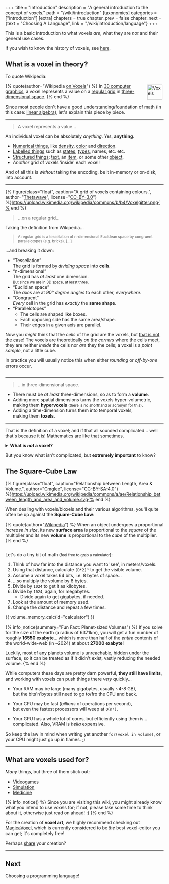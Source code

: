 +++
title = "Introduction"
description = "A general introduction to the concept of voxels."
path = "/wiki/introduction"
[taxonomies]
categories = ["introduction"]
[extra]
chapters = true
chapter_prev = false
chapter_next = {text = "Choosing A Language", link = "/wiki/introduction/language"}
+++

This is a basic introduction to what voxels *are*, what they are *not* and their general use cases.

<!-- more -->

If you wish to know the history of voxels, see [here](https://web.archive.org/web/20141226072148/http://projectorgames.net/blog/?p=168).

## What is a voxel in theory?

To quote Wikipedia:

{% quote(author="Wikipedia [on Voxels](https://en.wikipedia.org/wiki/Voxel)") %}
  <a title="A stack of voxels, with one marked red.&#010;Vossman; M. W. Toews, CC BY-SA 2.5, via Wikimedia Commons" href="https://commons.wikimedia.org/wiki/File:Voxels.svg"><img style="float:right;height:3rem;margin:0.25rem" alt="Voxels" src="https://upload.wikimedia.org/wikipedia/commons/thumb/b/bc/Voxels.svg/256px-Voxels.svg.png"></a>
  In [3D computer graphics](https://en.wikipedia.org/wiki/3D_computer_graphics),
  a voxel represents a value on a [regular grid](https://en.wikipedia.org/wiki/Regular_grid)
  in [three-dimensional space](https://en.wikipedia.org/wiki/Three-dimensional_space).
{% end %}

Since most people don't have a good understanding/foundation of math (in this case: [linear algebra](https://en.wikipedia.org/wiki/Linear_algebra)), let's explain this piece by piece.





---
> A voxel represents a value...

An individual voxel can be absolutely *anything*. Yes, **anything**.

- [Numerical things](https://en.wikipedia.org/wiki/Number),
  like [density](https://en.wikipedia.org/wiki/Density),
  [color](https://en.wikipedia.org/wiki/Color)
  and [direction](https://en.wikipedia.org/wiki/Euclidean_vector).
- [Labelled things](https://en.wikipedia.org/wiki/Flyweight_pattern)
  such as [states](https://en.wikipedia.org/wiki/State_(computer_science)),
  [types](https://en.wikipedia.org/wiki/Type_system),
  names, etc. etc.
- [Structured things](https://en.wikipedia.org/wiki/Data_structure):
  [text](https://en.wikipedia.org/wiki/String_(computer_science)),
  an [item](https://en.wikipedia.org/wiki/Item_(game_terminology)),
  or some other [object](https://en.wikipedia.org/wiki/Object_(computer_science)).
- *Another* grid of voxels 'inside' each voxel!

And of all this is *without* taking the encoding, be it in-memory or on-disk, into account.







---

{% figure(class="float", caption="A grid of voxels containing colours.", author="[Thetawave](https://en.wikipedia.org/wiki/de:User:Thetawave)", license="[CC-BY-3.0](https://commons.wikimedia.org/wiki/File:Voxelgitter.png)") %}https://upload.wikimedia.org/wikipedia/commons/b/b4/Voxelgitter.png{% end %}

> ...on a regular grid...

Taking the definition from Wikipedia...

> <small>A regular grid is a tessellation of n-dimensional Euclidean space by congruent parallelotopes (e.g. bricks). [...] </small>

...and breaking it down:

- <q>Tessellation</q>  
  The grid is formed by *dividing space* into **cells**.
- <q>n-dimensional</q>  
  The grid has *at least* one dimension.  
  <small>But since we are in 3D space, at least three.</small>
- <q>Euclidian space</q>  
  The *axes* are at *90° degree angles* to each other, *everywhere*.
- <q>Congruent</q>  
  *Every* cell in the grid has *exactly* the **same shape**.
- <q>Parallelotopes</q>  
  - The cells are shaped like boxes.
  - Each opposing side has the same area/shape.
  - Their edges in a given axis are parallel.

Now you *might* think that the *cells* of the grid are the voxels, but [that is not the case](https://www.researchgate.net/publication/244986797_A_Pixel_Is_Not_A_Little_Square_A_Pixel_Is_Not_A_Little_Square_A_Pixel_Is_Not_A_Little_Square)! The voxels are theoretically *on the corners* where the cells meet, they are neither *inside* the cells nor *are* they the cells; a voxel is a *point sample*, not a little cube.

In practice you will usually notice this when either *rounding* or *off-by-one* errors occur.

<div style="clear:both"></div>





---
> ...in three-dimensional space.

- There must be *at least* three-dimensions, so as to form a **volume**.
- Adding more spatial dimensions turns the voxels hyper-volumetric,  
  making them **hypervoxels** <small>(there is no shorthand or acronym for this)</small>.
- Adding a time-dimension turns them into temporal voxels,  
  making them **toxels**.

---

That is the definition of a voxel; and if that all sounded complicated... well that's because it is!
Mathematics are like that sometimes.












<details class="notice info">
<summary id="what-is-not-a-voxel" tabindex="0"><b>What is <em>not</em> a voxel?</b></summary>

Every now and then, someone thinks they are dealing/working with voxels, when they're in fact **not** doing so...

---

**Heightmaps Are Not Voxels**

If values are generated in a *two*-dimensional grid and *expanded* into a *third* dimension on-demand,
such as *during rendering*, you are ***not*** using voxels.

That's just a plain old [heightmap](https://en.wikipedia.org/wiki/Heightmap) *pretending* to be voxels!

{% info_notice() %}
**Important:**  
This does **not** mean that *columns* of values arranged in a grid, like [run-length encoded](/wiki/compression/run-length-encoding) data might be, aren't voxels!
The way that voxels are [*stored*](/wiki/datastructures) does not matter as long as the grid is indexable.
{% end %}

---

**Individual Voxels Have No Position**

If one defines individual voxels with an *explicit* position, like...

```rust
struct Voxel {
  position: (i32, i32, i32),
  value: ???
}
```

...then that's *not a Voxel*, by definition.

It's also really, *really* bad for performance. Don't do this.

Let me repeat: <b style="color:red">Don't do this.</b>
</details>












But you know what isn't complicated, but **extremely important** to know?

## The Square-Cube Law

{% figure(class="float", caption="Relationship between Length, Area & Volume.", author="[Cmglee](https://commons.wikimedia.org/wiki/User:Cmglee)", license="[CC-BY-SA-4.0](https://commons.wikimedia.org/wiki/File:Relationship_between_length_and_area_and_volume.svg)") %}https://upload.wikimedia.org/wikipedia/commons/a/ae/Relationship_between_length_and_area_and_volume.svg{% end %}

When dealing with voxels/bloxels and their various algorithms,
you'll quite often be up against the **Square&#8209;Cube&nbsp;Law**:

{% quote(author="[Wikipedia](https://en.wikipedia.org/wiki/Square%E2%80%93cube_law)") %}
When an object undergoes a proportional *increase in size*, its new **surface area** is proportional to the *square* of the multiplier and its new **volume** is proportional to the *cube* of the multiplier.
{% end %}

<div style="clear:both"></div>

Let's do a tiny bit of math (<small>feel free to grab a calculator</small>):

1. Think of how far into the distance you want to 'see', in meters/voxels.
2. Using that distance, calculate `(D*2)³` to get the visible volume.
3. Assume a voxel takes 64 bits, i.e. 8 bytes of space...
4. ...so multiply the volume by 8 bytes.
5. Divide by `1024` to get it as kilobytes.
6. Divide by `1024`, again, for megabytes.
   - Divide again to get gigabytes, if needed.
7. Look at the amount of memory used.
8. Change the distance and repeat a few times.

{{ volume_memory_calc(id="calculator") }}

{% info_notice(summary="Fun Fact: Planet-sized Volumes") %}
If you solve for the size of the earth (a radius of 6371km), you will get a fun number of roughly **16550 exabyte**... which is more than half of the *entire* contents of the world-wide-web (in ~2024) at about **27000 exabyte**!

Luckily, most of any planets volume is unreachable, hidden under the surface,
so it can be treated as if it didn't exist, vastly reducing the needed volume.
{% end %}

While computers these days are pretty darn powerful, **they still have limits**,
and working with voxels can push things there *very* quickly...

- Your RAM may be large (many gigabytes, usually ~4-8 GB),<br/>
  but the bits'n'bytes still need to go to/fro the CPU and back.

- Your CPU may be fast (*billions* of operations per second),<br/>
  but even the fastest processors will weep at `O(n³)`.

- Your GPU has a whole lot of cores, but efficiently using them is... complicated.
  Also, VRAM is *hella* expensive.

So keep the law in mind when writing yet another `for(voxel in volume)`,
or your CPU might just go up in flames. ;)

---

## What are voxels used for?

*Many* things, but three of them stick out:

<ul class="exclusive-choice-set" aria-label="uses of voxels">
  <li><a href="/wiki/intro-to-videogames">Videogames</a></li>
  <li><a href="/wiki/intro-to-simulation" class=missing>Simulation</a></li>
  <li><a href="/wiki/intro-to-medicine" class=missing>Medicine</a></li>
</ul>

{% info_notice() %}
Since you are visiting this wiki, you might already know what you intend to use voxels for;
if not, please take some time to think about it, otherwise just read on ahead! :)
{% end %}

For the creation of **voxel art**,
we highly recommend checking out [MagicaVoxel](https://ephtracy.github.io/index.html?page=mv_main),
which is currently considered to be *the* best voxel-editor you can get; it's completely free!

Perhaps [share](/wiki/community) your creation?

---

## Next

Choosing a programming language!
